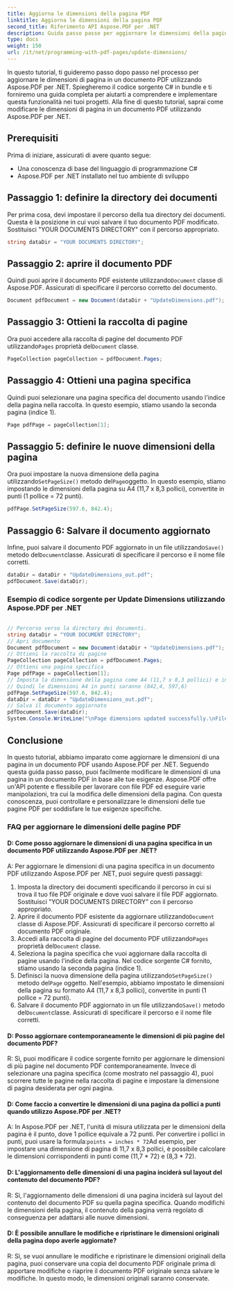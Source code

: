 ```yaml
---
title: Aggiorna le dimensioni della pagina PDF
linktitle: Aggiorna le dimensioni della pagina PDF
second_title: Riferimento API Aspose.PDF per .NET
description: Guida passo passo per aggiornare le dimensioni della pagina PDF usando Aspose.PDF per .NET. Controlla le dimensioni in base alle tue esigenze.
type: docs
weight: 150
url: /it/net/programming-with-pdf-pages/update-dimensions/
---
```

In questo tutorial, ti guideremo passo dopo passo nel processo per aggiornare le dimensioni di pagina in un documento PDF utilizzando Aspose.PDF per .NET. Spiegheremo il codice sorgente C# in bundle e ti forniremo una guida completa per aiutarti a comprendere e implementare questa funzionalità nei tuoi progetti. Alla fine di questo tutorial, saprai come modificare le dimensioni di pagina in un documento PDF utilizzando Aspose.PDF per .NET.

## Prerequisiti
Prima di iniziare, assicurati di avere quanto segue:

- Una conoscenza di base del linguaggio di programmazione C#
- Aspose.PDF per .NET installato nel tuo ambiente di sviluppo

## Passaggio 1: definire la directory dei documenti
Per prima cosa, devi impostare il percorso della tua directory dei documenti. Questa è la posizione in cui vuoi salvare il tuo documento PDF modificato. Sostituisci "YOUR DOCUMENTS DIRECTORY" con il percorso appropriato.

```csharp
string dataDir = "YOUR DOCUMENTS DIRECTORY";
```

## Passaggio 2: aprire il documento PDF
 Quindi puoi aprire il documento PDF esistente utilizzando`Document` classe di Aspose.PDF. Assicurati di specificare il percorso corretto del documento.

```csharp
Document pdfDocument = new Document(dataDir + "UpdateDimensions.pdf");
```

## Passaggio 3: Ottieni la raccolta di pagine
 Ora puoi accedere alla raccolta di pagine del documento PDF utilizzando`Pages` proprietà del`Document` classe.

```csharp
PageCollection pageCollection = pdfDocument.Pages;
```

## Passaggio 4: Ottieni una pagina specifica
Quindi puoi selezionare una pagina specifica del documento usando l'indice della pagina nella raccolta. In questo esempio, stiamo usando la seconda pagina (indice 1).

```csharp
Page pdfPage = pageCollection[1];
```

## Passaggio 5: definire le nuove dimensioni della pagina
 Ora puoi impostare la nuova dimensione della pagina utilizzando`SetPageSize()` metodo del`Page`oggetto. In questo esempio, stiamo impostando le dimensioni della pagina su A4 (11,7 x 8,3 pollici), convertite in punti (1 pollice = 72 punti).

```csharp
pdfPage.SetPageSize(597.6, 842.4);
```

## Passaggio 6: Salvare il documento aggiornato
 Infine, puoi salvare il documento PDF aggiornato in un file utilizzando`Save()` metodo del`Document`classe. Assicurati di specificare il percorso e il nome file corretti.

```csharp
dataDir = dataDir + "UpdateDimensions_out.pdf";
pdfDocument.Save(dataDir);
```

### Esempio di codice sorgente per Update Dimensions utilizzando Aspose.PDF per .NET 

```csharp

// Percorso verso la directory dei documenti.
string dataDir = "YOUR DOCUMENT DIRECTORY";
// Apri documento
Document pdfDocument = new Document(dataDir + "UpdateDimensions.pdf");
// Ottieni la raccolta di pagine
PageCollection pageCollection = pdfDocument.Pages;
// Ottieni una pagina specifica
Page pdfPage = pageCollection[1];
// Imposta la dimensione della pagina come A4 (11,7 x 8,3 pollici) e in Aspose.Pdf, 1 pollice = 72 punti
// Quindi le dimensioni A4 in punti saranno (842,4, 597,6)
pdfPage.SetPageSize(597.6, 842.4);
dataDir = dataDir + "UpdateDimensions_out.pdf";
// Salva il documento aggiornato
pdfDocument.Save(dataDir);
System.Console.WriteLine("\nPage dimensions updated successfully.\nFile saved at " + dataDir);

```

## Conclusione
In questo tutorial, abbiamo imparato come aggiornare le dimensioni di una pagina in un documento PDF usando Aspose.PDF per .NET. Seguendo questa guida passo passo, puoi facilmente modificare le dimensioni di una pagina in un documento PDF in base alle tue esigenze. Aspose.PDF offre un'API potente e flessibile per lavorare con file PDF ed eseguire varie manipolazioni, tra cui la modifica delle dimensioni della pagina. Con questa conoscenza, puoi controllare e personalizzare le dimensioni delle tue pagine PDF per soddisfare le tue esigenze specifiche.

### FAQ per aggiornare le dimensioni delle pagine PDF

#### D: Come posso aggiornare le dimensioni di una pagina specifica in un documento PDF utilizzando Aspose.PDF per .NET?

A: Per aggiornare le dimensioni di una pagina specifica in un documento PDF utilizzando Aspose.PDF per .NET, puoi seguire questi passaggi:

1. Imposta la directory dei documenti specificando il percorso in cui si trova il tuo file PDF originale e dove vuoi salvare il file PDF aggiornato. Sostituisci "YOUR DOCUMENTS DIRECTORY" con il percorso appropriato.
2.  Aprire il documento PDF esistente da aggiornare utilizzando`Document` classe di Aspose.PDF. Assicurati di specificare il percorso corretto al documento PDF originale.
3.  Accedi alla raccolta di pagine del documento PDF utilizzando`Pages` proprietà del`Document` classe.
4. Seleziona la pagina specifica che vuoi aggiornare dalla raccolta di pagine usando l'indice della pagina. Nel codice sorgente C# fornito, stiamo usando la seconda pagina (indice 1).
5.  Definisci la nuova dimensione della pagina utilizzando`SetPageSize()` metodo del`Page` oggetto. Nell'esempio, abbiamo impostato le dimensioni della pagina su formato A4 (11,7 x 8,3 pollici), convertite in punti (1 pollice = 72 punti).
6.  Salvare il documento PDF aggiornato in un file utilizzando`Save()` metodo del`Document`classe. Assicurati di specificare il percorso e il nome file corretti.

#### D: Posso aggiornare contemporaneamente le dimensioni di più pagine del documento PDF?

R: Sì, puoi modificare il codice sorgente fornito per aggiornare le dimensioni di più pagine nel documento PDF contemporaneamente. Invece di selezionare una pagina specifica (come mostrato nel passaggio 4), puoi scorrere tutte le pagine nella raccolta di pagine e impostare la dimensione di pagina desiderata per ogni pagina.

#### D: Come faccio a convertire le dimensioni di una pagina da pollici a punti quando utilizzo Aspose.PDF per .NET?

 A: In Aspose.PDF per .NET, l'unità di misura utilizzata per le dimensioni della pagina è il punto, dove 1 pollice equivale a 72 punti. Per convertire i pollici in punti, puoi usare la formula:`points = inches * 72`Ad esempio, per impostare una dimensione di pagina di 11,7 x 8,3 pollici, è possibile calcolare le dimensioni corrispondenti in punti come (11,7 * 72) e (8,3 * 72).

#### D: L'aggiornamento delle dimensioni di una pagina inciderà sul layout del contenuto del documento PDF?

R: Sì, l'aggiornamento delle dimensioni di una pagina inciderà sul layout del contenuto del documento PDF su quella pagina specifica. Quando modifichi le dimensioni della pagina, il contenuto della pagina verrà regolato di conseguenza per adattarsi alle nuove dimensioni.

#### D: È possibile annullare le modifiche e ripristinare le dimensioni originali della pagina dopo averle aggiornate?

R: Sì, se vuoi annullare le modifiche e ripristinare le dimensioni originali della pagina, puoi conservare una copia del documento PDF originale prima di apportare modifiche o riaprire il documento PDF originale senza salvare le modifiche. In questo modo, le dimensioni originali saranno conservate.